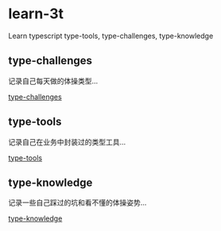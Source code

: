 # learn-3t

Learn typescript type-tools, type-challenges, type-knowledge

## type-challenges

记录自己每天做的体操类型...

[type-challenges](./type-challenges/README.md)

## type-tools

记录自己在业务中封装过的类型工具...

[type-tools](./type-tools/README.md)

## type-knowledge

记录一些自己踩过的坑和看不懂的体操姿势...

[type-knowledge](./type-knowledge/README.md)